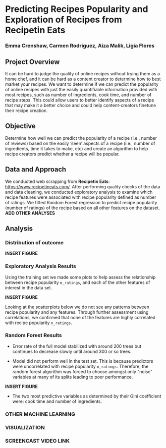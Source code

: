 
# Predicting Recipes Popularity and Exploration of Recipes from Recipetin Eats


### Emma Crenshaw, Carmen Rodriguez, Aiza Malik, Ligia Flores



## Project Overview

It can be hard to judge the quality of online recipes without trying them as a home chef, and it can be hard as a content creator to determine how to best market your recipes. We want to determine if we can predict the popularity of online recipes with just the easily quantifiable information provided with most recipes, such as number of ingredients, cook time, and number of recipe steps. This could allow users to better identify aspects of a recipe that may make it a better choice and could help content-creators finetune their recipe creation.

## Objective

Determine how well we can predict the popularity of a recipe (i.e., number of reviews) based on the easily ‘seen’ aspects of a recipe (i.e., number of ingredients, time it takes to make, etc) and create an algorithm to help recipe creators predict whether a recipe will be popular.

##  Data and Approach

We conducted web scrapping  from **Recipetin Eats**: https://www.recipetineats.com/.
After performing quality checks of the data and data cleaning, we conducted exploratory analysis to examine which recipe features were associated with recipe popularity defined as number of ratings.  We fitted Random Forest regression to predict recipe popularity (number of ratings) of the recipe based on all other features on the dataset. **ADD OTHER ANALYSES**


## Analysis

### Distribution of outcome

**INSERT FIGURE**

### Exploratory Analysis Results

Using the training set we made some plots to help assess the relationship between recipe popularity  `n_ratings`, and each of the other features of interest in the data set. 

**INSERT FIGURE**

Looking at the scatterplots below we do not see any patterns  between recipe popularity and any features. Through further assessment using correlations, we confirmed that none of the features are highly correlated with recipe popularity `n_ratings`.

###  Random Forest Results

-  Error rate of the full model stabilized with around 200 trees but continues to decrease slowly until around 300 or so trees.

-  Model did not perform well in the test set. This is because predictors were uncorrelated with recipe popularity `n_ratings`. Therefore, the random forest algorithm  was forced to choose amongst only "noise" variables at many of its splits leading to poor performance.


**INSERT FIGURE**


- The two most predictive variables as determined by their Gini coefficient were: cook time and number of ingredients.


### OTHER MACHINE LEARNING




### VISUALIZATION



### SCREENCAST VIDEO LINK










